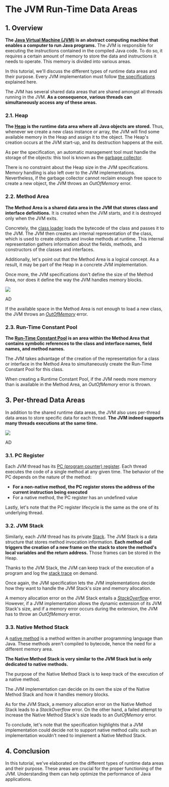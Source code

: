 # The JVM Run-Time Data Areas
  

1\. Overview[](#overview)
-------------------------

**The [Java Virtual Machine (JVM)](https://www.baeldung.com/jvm-vs-jre-vs-jdk#jvm) is an abstract computing machine that enables a computer to run Java programs.** The JVM is responsible for executing the instructions contained in the compiled Java code. To do so, it requires a certain amount of memory to store the data and instructions it needs to operate. This memory is divided into various areas.

In this tutorial, we'll discuss the different types of runtime data areas and their purpose. Every JVM implementation must follow [the specifications](https://docs.oracle.com/javase/specs/jvms/se8/html/jvms-2.html#jvms-2.5) explained here.

The JVM has several shared data areas that are shared amongst all threads running in the JVM. **As a consequence, various threads can simultaneously access any of these areas.**

### 2.1. Heap[](#1-heap)

**The [Heap](https://www.baeldung.com/java-stack-heap#heap-space-in-java) is the runtime data area where all Java objects are stored.** Thus, whenever we create a new class instance or array, the JVM will find some available memory in the Heap and assign it to the object. The Heap's creation occurs at the JVM start-up, and its destruction happens at the exit.

As per the specification, an automatic management tool must handle the storage of the objects: this tool is known as the [garbage collector](https://www.baeldung.com/java-destructor#garbage-collection).


There is no constraint about the Heap size in the JVM specifications. Memory handling is also left over to the JVM implementations. Nevertheless, if the garbage collector cannot reclaim enough free space to create a new object, the JVM throws an _OutOfMemory_ error.

### 2.2. Method Area[](#2-method-area)

**The Method Area is a shared data area in the JVM that stores class and interface definitions.** It is created when the JVM starts, and it is destroyed only when the JVM exits.

Concretely, the [class loader](https://www.baeldung.com/java-classloaders) loads the bytecode of the class and passes it to the JVM. The JVM then creates an internal representation of the class, which is used to create objects and invoke methods at runtime. This internal representation gathers information about the fields, methods, and constructors of the classes and interfaces.

Additionally, let's point out that the Method Area is a logical concept. As a result, it may be part of the Heap in a concrete JVM implementation.

Once more, the JVM specifications don't define the size of the Method Area, nor does it define the way the JVM handles memory blocks.

[![](https://a.pub.network/core/imgs/fslogo-green.svg)
](https://freestar.com/?utm_campaign=branding&utm_medium=banner&utm_source=baeldung.com&utm_content=baeldung_leaderboard_mid_2)

AD

If the available space in the Method Area is not enough to load a new class, the JVM throws an [_OutOfMemory_](https://www.baeldung.com/java-permgen-space-error) error.

### 2.3. Run-Time Constant Pool[](#3-run-time-constant-pool)

**The [Run-Time Constant Pool](https://www.baeldung.com/jvm-constant-pool) is an area within the Method Area that contains symbolic references to the class and interface names, field names, and method names.**

The JVM takes advantage of the creation of the representation for a class or interface in the Method Area to simultaneously create the Run-Time Constant Pool for this class.

When creating a Runtime Constant Pool, if the JVM needs more memory than is available in the Method Area, an _OutOfMemory_ error is thrown.

3\. Per-thread Data Areas[](#per-thread-data-areas)
---------------------------------------------------

In addition to the shared runtime data areas, the JVM also uses per-thread data areas to store specific data for each thread. **The JVM indeed supports many threads executions at the same time.**

[![](https://a.pub.network/core/imgs/fslogo-green.svg)
](https://freestar.com/?utm_campaign=branding&utm_medium=banner&utm_source=baeldung.com&utm_content=baeldung_leaderboard_mid_3)

AD

### 3.1. PC Register[](#1-pc-register)

Each JVM thread has its [PC (program counter) register](https://www.baeldung.com/cs/os-program-counter-vs-instruction-register). Each thread executes the code of a single method at any given time. The behavior of the PC depends on the nature of the method:

*   **For a non-native method, the PC register stores the address of the current instruction being executed**
*   For a native method, the PC register has an undefined value

Lastly, let's note that the PC register lifecycle is the same as the one of its underlying thread.

### 3.2. JVM Stack[](#2-jvm-stack)

Similarly, each JVM thread has its private [Stack](https://www.baeldung.com/java-stack-heap#stack-memory-in-java). The JVM Stack is a data structure that stores method invocation information. **Each method call triggers the creation of a new frame on the stack to store the method's local variables and the return address.** Those frames can be stored in the Heap.

Thanks to the JVM Stack, the JVM can keep track of the execution of a program and log the [stack trace](https://www.baeldung.com/java-get-current-stack-trace) on demand.

Once again, the JVM specification lets the JVM implementations decide how they want to handle the JVM Stack's size and memory allocation.

A memory allocation error on the JVM Stack entails a _[StackOverflow](https://www.baeldung.com/java-stack-overflow-error)_ error. However, if a JVM implementation allows the dynamic extension of its JVM Stack's size, and if a memory error occurs during the extension, the JVM has to throw an _OutOfMemory_ error.

### 3.3. Native Method Stack[](#3-native-method-stack)

A [native method](https://www.baeldung.com/java-native#native-methods) is a method written in another programming language than Java. These methods aren't compiled to bytecode, hence the need for a different memory area.

**The Native Method Stack is very similar to the JVM Stack but is only dedicated to native methods.**


The purpose of the Native Method Stack is to keep track of the execution of a native method.

The JVM implementation can decide on its own the size of the Native Method Stack and how it handles memory blocks.

As for the JVM Stack, a memory allocation error on the Native Method Stack leads to a _StackOverflow_ error. On the other hand, a failed attempt to increase the Native Method Stack's size leads to an _OutOfMemory_ error.

To conclude, let's note that the specification highlights that a JVM implementation could decide not to support native method calls: such an implementation wouldn't need to implement a Native Method Stack.

4\. Conclusion[](#conclusion)
-----------------------------

In this tutorial, we've elaborated on the different types of runtime data areas and their purpose. These areas are crucial for the proper functioning of the JVM. Understanding them can help optimize the performance of Java applications.